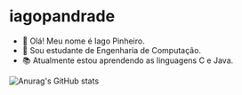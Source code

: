 # iagopandrade

- 👋 Olá! Meu nome é Iago Pinheiro.
- 🌱 Sou estudante de Engenharia de Computação.
- 📚 Atualmente estou aprendendo as linguagens C e Java.

![Anurag's GitHub stats](https://github-readme-stats.vercel.app/api?username=iagopandrade&theme=default&show_icons=true)
